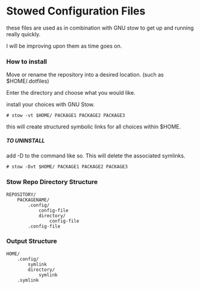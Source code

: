 # Stowed Configuration Files

these files are used as in combination with GNU stow to get up and running really quickly.

I will be improving upon them as time goes on.


### How to install

Move or rename the repository into a desired location. (such as $HOME/.dotfiles)

Enter the directory and choose what you would like.

install your choices with GNU Stow.

```
# stow -vt $HOME/ PACKAGE1 PACKAGE2 PACKAGE3
```

this will create structured symbolic links for all choices within $HOME.

##### TO UNINSTALL

add -D to the command like so. This will delete the associated symlinks.

```
# stow -Dvt $HOME/ PACKAGE1 PACKAGE2 PACKAGE3
```


### Stow Repo Directory Structure
```
REPOSITORY/
	PACKAGENAME/
		.config/
			config-file
			directory/
				config-file
		.config-file
```

### Output Structure

```
HOME/
	.config/
		symlink
		directory/
			symlink
	.symlink
```
